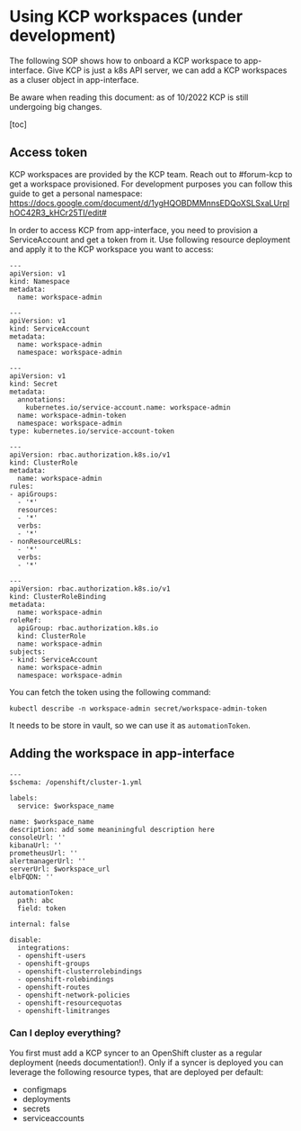 # Using KCP workspaces (under development)

The following SOP shows how to onboard a KCP workspace to app-interface. Give KCP is just a k8s API server, we can add a KCP workspaces as a cluser object in app-interface.

Be aware when reading this document: as of 10/2022 KCP is still undergoing big changes. 


[toc]

## Access token

KCP workspaces are provided by the KCP team. Reach out to #forum-kcp to get a workspace provisioned. For development purposes you can follow this guide to get a personal namespace: https://docs.google.com/document/d/1ygHQOBDMMnnsEDQoXSLSxaLUrplhOC42R3_kHCr25TI/edit#

In order to access KCP from app-interface, you need to provision a ServiceAccount and get a token from it. Use following resource deployment and apply it to the KCP workspace you want to access:

```
---
apiVersion: v1
kind: Namespace
metadata:
  name: workspace-admin

---
apiVersion: v1
kind: ServiceAccount
metadata:
  name: workspace-admin
  namespace: workspace-admin

---
apiVersion: v1
kind: Secret
metadata:
  annotations:
    kubernetes.io/service-account.name: workspace-admin
  name: workspace-admin-token
  namespace: workspace-admin
type: kubernetes.io/service-account-token

---
apiVersion: rbac.authorization.k8s.io/v1
kind: ClusterRole
metadata:
  name: workspace-admin
rules:
- apiGroups:
  - '*'
  resources:
  - '*'
  verbs:
  - '*'
- nonResourceURLs:
  - '*'
  verbs:
  - '*'

---
apiVersion: rbac.authorization.k8s.io/v1
kind: ClusterRoleBinding
metadata:
  name: workspace-admin
roleRef:
  apiGroup: rbac.authorization.k8s.io
  kind: ClusterRole
  name: workspace-admin
subjects:
- kind: ServiceAccount
  name: workspace-admin
  namespace: workspace-admin 
```

You can fetch the token using the following command:

```
kubectl describe -n workspace-admin secret/workspace-admin-token
```

It needs to be store in vault, so we can use it as `automationToken`. 


## Adding the workspace in app-interface

```
---
$schema: /openshift/cluster-1.yml

labels:
  service: $workspace_name

name: $workspace_name
description: add some meaniningful description here
consoleUrl: ''
kibanaUrl: ''
prometheusUrl: ''
alertmanagerUrl: ''
serverUrl: $workspace_url
elbFQDN: ''

automationToken:
  path: abc
  field: token

internal: false

disable:
  integrations:
  - openshift-users
  - openshift-groups
  - openshift-clusterrolebindings
  - openshift-rolebindings
  - openshift-routes
  - openshift-network-policies
  - openshift-resourcequotas
  - openshift-limitranges
```

### Can I deploy everything?

You first must add a KCP syncer to an OpenShift cluster as a regular deployment (needs documentation!). Only if a syncer is deployed you can leverage the following resource types, that are deployed per default:

 * configmaps
 * deployments
 * secrets
 * serviceaccounts
